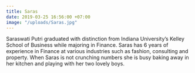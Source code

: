 ```yaml
---
title: Saras
date: 2019-03-25 16:56:00 +07:00
image: "/uploads/Saras.jpg"
---
```


Saraswati Putri graduated with distinction from Indiana University’s Kelley School of Business while majoring in Finance. Saras has 6 years of experience in Finance at various industries such as fashion, consulting and property. When Saras is not crunching numbers she is busy baking away in her kitchen and playing with her two lovely boys.
